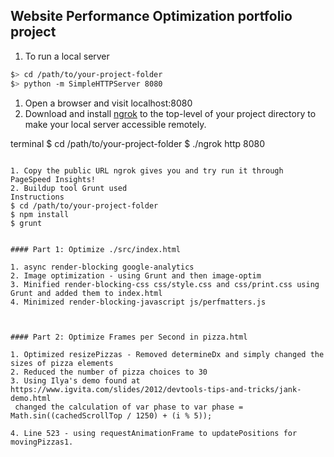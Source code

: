 ## Website Performance Optimization portfolio project


1. To run a local server

  ```bash
  $> cd /path/to/your-project-folder
  $> python -m SimpleHTTPServer 8080
  ```

1. Open a browser and visit localhost:8080
1. Download and install [ngrok](https://ngrok.com/) to the top-level of your project directory to make your local server accessible remotely.

  terminal
  $ cd /path/to/your-project-folder
  $ ./ngrok http 8080
  ```

1. Copy the public URL ngrok gives you and try run it through PageSpeed Insights!
2. Buildup tool Grunt used
Instructions
$ cd /path/to/your-project-folder
$ npm install
$ grunt


#### Part 1: Optimize ./src/index.html

1. async render-blocking google-analytics
2. Image optimization - using Grunt and then image-optim
3. Minified render-blocking-css css/style.css and css/print.css using Grunt and added them to index.html
4. Minimized render-blocking-javascript js/perfmatters.js



#### Part 2: Optimize Frames per Second in pizza.html

1. Optimized resizePizzas - Removed determineDx and simply changed the sizes of pizza elements
2. Reduced the number of pizza choices to 30
3. Using Ilya's demo found at  https://www.igvita.com/slides/2012/devtools-tips-and-tricks/jank-demo.html
   changed the calculation of var phase to var phase = Math.sin((cachedScrollTop / 1250) + (i % 5));

4. Line 523 - using requestAnimationFrame to updatePositions for movingPizzas1.
